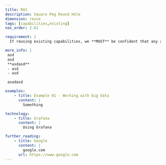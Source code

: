 ```yaml
---
title: RU1
description: Square Peg Round Hole
dimension: reuse
tags: [capabilities,existing]
nav_order: 2.61

requirement: |
  If reusing existing capabilities, we **MUST** be confident that any additional functionality required can be sensibly and cost effectively added to the existing service i.e we are not bending something out of shape

more_info: |
 asd
 asd
 **asdasd**
 - asd 
 - asd

 asadasd

examples: 
    - title: Example 01 - Working with big data
      content: |
        Something

technology:
    - title: Grafana
      content: |
        Using Grafana

further_reading:
    - title: Google
      content: |
        google.com
      url: https://www.google.com
---
```

